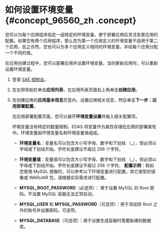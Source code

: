 # 如何设置环境变量 {#concept_96560_zh .concept}

您可以为每个应用程序指定一组特定的环境变量，便于部署应用后灵活变更应用的配置。如果您有两个应用程序，那么您为第一个应用定义的环境变量不适用于第二个应用，反之亦然。您也可以为多个应用定义相同的环境变量，并给每个应用分配一个不同的值。

在应用创建过程中，您可以部署应用并设置环境变量。当你更新应用时，可以重新设置环境变量。

1.  登录 [SAE 控制台](https://sae.console.aliyun.com)。
2.  在左侧导航栏单击**应用列表**，在应用列表页面右上角单击**创建应用**。
3.  在创建应用的**应用基本信息**页签内，设置应用相关信息，然后单击**下一步：应用部署配置**。

    在应用部署配置页面，您可以展开**环境变量设置**并输入相关配置项。

    环境变量没有特定的数量限制，EDAS 将变量作为属性存储在应用的部署属性中。环境变量由环境变量名和环境变量值组成。

    -   **环境变量名**：变量名可以包含大小写字母、数字和下划线 （\_），但必须以字母或下划线开始。字符长度建议不超过 256 个字符。
    -   **环境变量值**：变量值可以包含大小写字母、数字和下划线 （\_），但必须以字母或下划线开始。字符长度建议不超过 256 个字符。
    **配置示例**：假如您使用 MySQL 镜像时，可以参考以下环境变量进行配置。其它类型的镜像或 WAR/JAR 包，请根据实际需求进行配置。

    -   **MYSQL\_ROOT\_PASSWORD**（必选项）： 用于设置 MySQL 的 Root 密码。不设置 MySQL 容器无法正常启动。
    -   **MYSQL\_USER** 和 **MYSQL\_PASSWORD**（可选项）：用于添加除 Root 之外的账号并设置密码，可选项。
    -   **MYSQL\_DATABASE**（可选项）：用于设置生成容器时需要新建的数据库。

